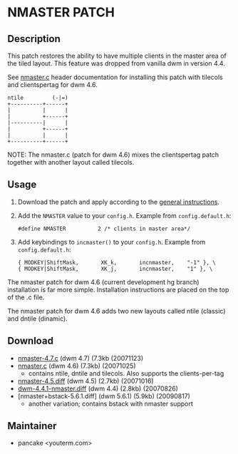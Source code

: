# NMASTER PATCH

## Description

This patch restores the ability to have multiple clients in the master area of the tiled layout.
This feature was dropped from vanilla dwm in version 4.4.

See [nmaster.c][1] header documentation for installing this patch with tilecols and clientspertag for dwm 4.6.

    ntile         (-|=)
    +----------+------+
    |          |      |
    |          +------+
    |----------|      |
    |          +------+
    |          |      |
    +----------+------+

NOTE: The nmaster.c (patch for dwm 4.6) mixes the clientspertag patch together with another layout called tilecols. 

## Usage

 1. Download the patch and apply according to the [general instructions](.).
 2. Add the `NMASTER` value to your `config.h`.
    Example from `config.default.h`:

        #define NMASTER          2 /* clients in master area*/

 3. Add keybindings to `incmaster()` to your `config.h`.
    Example from `config.default.h`:

        { MODKEY|ShiftMask,       XK_k,       incnmaster,    "-1" }, \
        { MODKEY|ShiftMask,       XK_j,       incnmaster,    "1" }, \

The nmaster patch for dwm 4.6 (current development hg branch) installation is far more simple.
Installation instructions are placed on the top of the .c file.

The nmaster patch for dwm 4.6 adds two new layouts called ntile (classic) and dntile (dinamic).

## Download

 * [nmaster-4.7.c][4] (dwm 4.7) (7.3kb (20071123)
 * [nmaster.c][3] (dwm 4.6) (7.3kb) (20071025)
    - contains ntile, dntile and tilecols. Also supports the clients-per-tag
 * [nmaster-4.5.diff][2] (dwm 4.5) (2.7kb) (20071016)
 * [dwm-4.4.1-nmaster.diff][1] (dwm 4.4) (2.8kb) (20070826)
 * [nmaster+bstack-5.6.1.diff] (dwm 5.6.1) (5.9kb) (20090817)
    - another variation; contains bstack with nmaster support

[1]: http://schot.a-eskwadraat.nl/files/dwm-4.4.1-nmaster.diff
[2]: http://news.nopcode.org/nmaster-4.5.patch
[3]: http://news.nopcode.org/nmaster.c
[4]: http://news.nopcode.org/nmaster-4.7.c

## Maintainer

 * pancake &lt;youterm.com&gt;

